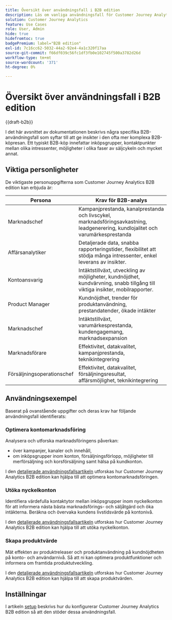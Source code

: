 ```yaml
---
title: Översikt över användningsfall i B2B edition
description: Läs om vanliga användningsfall för Customer Journey Analytics B2B edition
solution: Customer Journey Analytics
feature: Use Cases
role: User, Admin
hide: true
hidefromtoc: true
badgePremium: label="B2B edition"
exl-id: 7c16cc62-5032-44a2-92e4-4a1c320f17aa
source-git-commit: f66df039c56fc1df3fb0e102745f500a3782d26d
workflow-type: tm+mt
source-wordcount: '371'
ht-degree: 0%

---
```


# Översikt över användningsfall i B2B edition

{{draft-b2b}}

I det här avsnittet av dokumentationen beskrivs några specifika B2B-användningsfall som syftar till att ge insikter i den ofta mer komplexa B2B-köpresan. Ett typiskt B2B-köp innefattar inköpsgrupper, kontaktpunkter mellan olika intressenter, möjligheter i olika faser av säljcykeln och mycket annat.


## Viktiga personligheter

De viktigaste personuppgifterna som Customer Journey Analytics B2B edition kan erbjuda är:

| Persona | Krav för B2B-analys |
|---|---|
| Marknadschef | Kampanjprestanda, kanalprestanda och livscykel, marknadsföringsavkastning, leadgenerering, kundlojalitet och varumärkesprestanda |
| Affärsanalytiker | Detaljerade data, snabba rapporteringstider, flexibilitet att stödja många intressenter, enkel leverans av insikter. |
| Kontoansvarig | Intäktstillväxt, utveckling av möjligheter, kundnöjdhet, kundvärvning, snabb tillgång till viktiga insikter, mobilrapporter. |
| Product Manager | Kundnöjdhet, trender för produktanvändning, prestandatender, ökade intäkter |
| Marknadschef | Intäktstillväxt, varumärkesprestanda, kundengagemang, marknadsexpansion |
| Marknadsförare | Effektivitet, datakvalitet, kampanjprestanda, teknikintegrering |
| Försäljningsoperationschef | Effektivitet, datakvalitet, försäljningsresultat, affärsmöjlighet, teknikintegrering |


## Användningsexempel

Baserat på ovanstående uppgifter och deras krav har följande användningsfall identifierats:

### Optimera kontomarknadsföring

Analysera och utforska marknadsföringens påverkan:

- över kampanjer, kanaler och innehåll,
- om inköpsgrupper inom konton, försäljningsförlopp, möjligheter till merförsäljning och korsförsäljning samt hälsa på kundkonton.

I den [detaljerade användningsfallsartikeln](optimize-account-marketing.md) utforskas hur Customer Journey Analytics B2B edition kan hjälpa till att optimera kontomarknadsföringen.

### Utöka nyckelkonton

Identifiera värdefulla kontaktytor mellan inköpsgrupper inom nyckelkonton för att informera nästa bästa marknadsförings- och säljåtgärd och öka intäkterna. Beräkna och övervaka kundens livstidsvärde på kontonivå.

I den [detaljerade användningsfallsartikeln](grow-key-accounts.md) utforskas hur Customer Journey Analytics B2B edition kan hjälpa till att utöka nyckelkonton.

### Skapa produktvärde

Mät effekten av produktreleaser och produktanvändning på kundnöjdheten på konto- och användarnivå. Så att ni kan optimera produktfunktioner och informera om framtida produktutveckling.

I den [detaljerade användningsfallsartikeln](build-product-value.md) utforskas hur Customer Journey Analytics B2B edition kan hjälpa till att skapa produktvärden.


## Inställningar

I artikeln [setup](setup.md) beskrivs hur du konfigurerar Customer Journey Analytics B2B edition så att den stöder dessa användningsfall.
